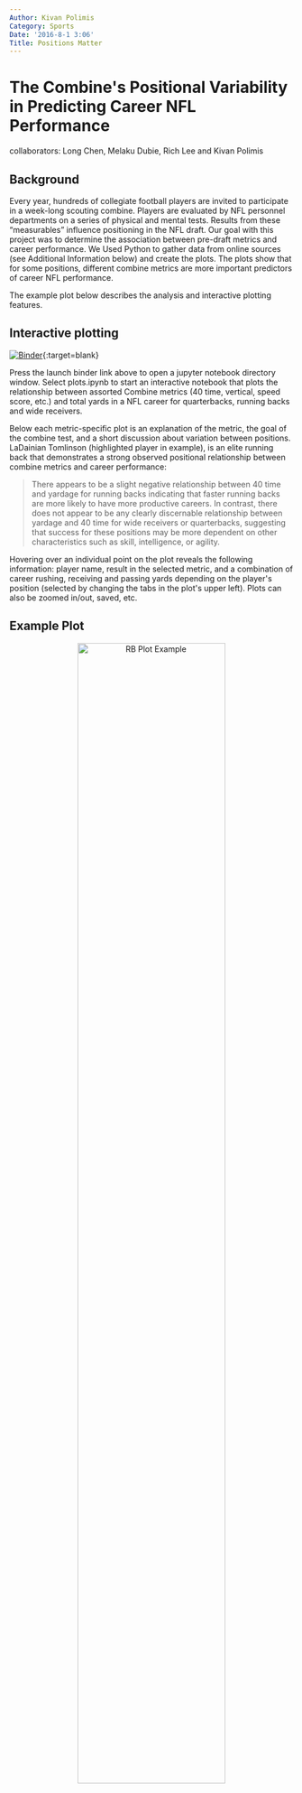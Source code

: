 ```yaml
---
Author: Kivan Polimis
Category: Sports
Date: '2016-8-1 3:06'
Title: Positions Matter
---
```


The Combine's Positional Variability in Predicting Career NFL Performance
=========================================================================
collaborators: Long Chen, Melaku Dubie, Rich Lee and Kivan Polimis

## Background
Every year, hundreds of collegiate football players are invited to participate in a week-long scouting combine. Players are evaluated by NFL personnel departments on a series of physical and mental tests. Results from these “measurables” influence positioning in the NFL draft. Our goal with this project was to determine the association between pre-draft metrics and career performance. We Used Python to gather data from online sources (see Additional Information below) and create the plots. The plots show that for some positions, different combine metrics are more important predictors of career NFL performance.

The example plot below describes the analysis and interactive plotting features.

## Interactive plotting

[![Binder](http://mybinder.org/badge.svg)](http://mybinder.org:/repo/kpolimis/nfl-combine-evaluation-plots){:target=blank}

Press the launch binder link above to open a jupyter notebook directory window.
Select plots.ipynb to start an interactive notebook that plots the relationship between assorted Combine
metrics (40 time, vertical, speed score, etc.) and total yards in a NFL career for quarterbacks, running backs and wide receivers.

Below each metric-specific plot is an explanation of the metric, the goal of the combine test, and a short discussion about variation between positions. LaDainian Tomlinson (highlighted player in example), is an elite running back that demonstrates a strong observed positional relationship between combine metrics and career performance:

> There appears to be a slight negative relationship between 40 time and yardage for running backs indicating that faster running backs are more likely to have more productive careers. In contrast, there does not appear to be any clearly discernable relationship between yardage and 40 time for wide receivers or quarterbacks, suggesting that success for these positions may be more dependent on other characteristics such as skill, intelligence, or agility.

Hovering over an individual point on the plot reveals the following information: player name, result in the selected metric, and a combination of career rushing, receiving and passing yards depending on the player's position (selected by changing the tabs in the plot's upper left). Plots can also be zoomed in/out, saved, etc.

## Example Plot
<div>
<p style="text-align:center;"><img src="../../images/rb-plot-example.png" alt="RB Plot Example" style="width: 72%; height: 72%></p>
</div>

<div id="additional-information" class="section level2">
<h2>Additional Information</h2>
<div id="data-sources" class="section level3">
<h3>Data Sources</h3>
</div>
</div>

Passing, rushing and receiving data for individual seasons:  
[Pro-football reference](http://www.pro-football-reference.com/years/2015/passing.htm)  
Scouting combine and player database:  
[NFL savant](http://www.nflsavant.com/about.php)

For more information about this project, visit the [NFL Combine Evaluation Repository](https://github.com/kpolimis/nfl-combine-evaluation) for all relevant code.
In this repository, we have the functions that gather and evaluate the relationship between pre-draft Combine metrics and career NFL performance.

